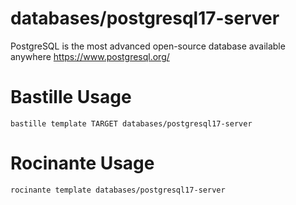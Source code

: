 # databases/postgresql17-server
PostgreSQL is the most advanced open-source database available anywhere
https://www.postgresql.org/

# Bastille Usage
```shell
bastille template TARGET databases/postgresql17-server
```

# Rocinante Usage
```shell
rocinante template databases/postgresql17-server
```
